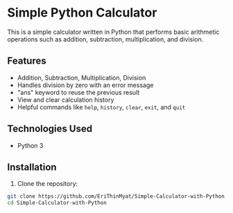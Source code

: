 # Simple Python Calculator

This is a simple calculator written in Python that performs basic arithmetic operations such as addition, subtraction, multiplication, and division.

## Features

-  Addition, Subtraction, Multiplication, Division
-  Handles division by zero with an error message
-  "ans" keyword to reuse the previous result
-  View and clear calculation history
-  Helpful commands like `help`, `history`, `clear`, `exit`, and `quit`

## Technologies Used

- Python 3

## Installation

1. Clone the repository:

```bash
git clone https://github.com/EriThinMyat/Simple-Calculator-with-Python.git
cd Simple-Calculator-with-Python
